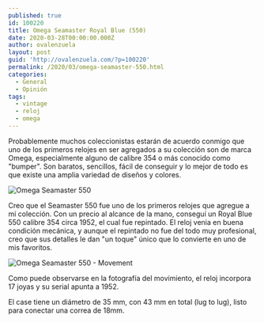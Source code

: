 ```yaml
---
published: true
id: 100220
title: Omega Seamaster Royal Blue (550)
date: 2020-03-28T00:00:00.000Z
author: ovalenzuela
layout: post
guid: 'http://ovalenzuela.com/?p=100220'
permalink: /2020/03/omega-seamaster-550.html
categories:
  - General
  - Opinión
tags:
  - vintage
  - reloj
  - omega
---
```


Probablemente muchos coleccionistas estarán de acuerdo conmigo que uno de los primeros relojes en ser agregados a su colección son de marca Omega, especialmente alguno de calibre 354 o más conocido como "bumper". Son baratos, sencillos, fácil de conseguir y lo mejor de todo es que existe una amplia variedad de diseños y colores.

![Omega Seamaster 550](http://ovalenzuela.com/images/2020/2020-02-10-omega-seamaster-550.jpg)

Creo que el Seamaster 550 fue uno de los primeros relojes que agregue a mí colección. Con un precio al alcance de la mano, conseguí un Royal Blue 550 calibre 354 circa 1952, el cual fue repintado. El reloj venia en buena condición mecánica, y aunque el repintado no fue del todo muy profesional, creo que sus detalles le dan "un toque" único que lo convierte en uno de mis favoritos.

![Omega Seamaster 550  - Movement](http://ovalenzuela.com/images/2020/2020-02-10-omega-seamaster-550-2.jpg)

Como puede observarse en la fotografía del movimiento, el reloj incorpora 17 joyas y su serial apunta a 1952.

El case tiene un diámetro de 35 mm, con 43 mm en total (lug to lug), listo para conectar una correa de 18mm.
